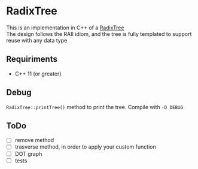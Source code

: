# RadixTree
This is an implementation in C++ of a [RadixTree](https://en.wikipedia.org/wiki/Radix_tree)  
The design follows the RAII idiom, and the tree is fully templated to support reuse with any data type

## Requiriments
- C++ 11 (or greater)

## Debug
`RadixTree::printTree()` method to print the tree. Compile with `-D DEBUG`

## ToDo
- [ ] remove method
- [ ] trasverse method, in order to apply your custom function 
- [ ] DOT graph
- [ ] tests

